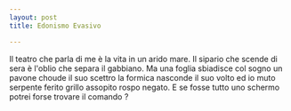 ```yaml
---
layout: post
title: Edonismo Evasivo

---
```

Il teatro che parla di me
è la vita in un arido mare.
Il sipario che scende di sera
è l'oblio che separa il gabbiano.
Ma una foglia sbiadisce col sogno
un pavone choude il suo scettro
la formica nasconde il suo volto
ed io muto
serpente ferito
grillo assopito
rospo negato.
E se fosse tutto uno schermo
potrei forse trovare il comando ?
